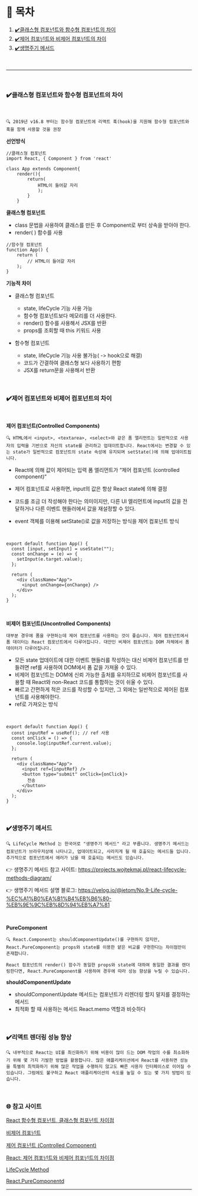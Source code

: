 # 📝 목차

1. [✔️클래스형 컴포넌트와 함수형 컴포넌트의 차이](#✔️클래스형-컴포넌트와-함수형-컴포넌트의-차이)
2. [✔️제어 컴포넌트와 비제어 컴포넌트의 차이](#✔️제어-컴포넌트와-비제어-컴포넌트의-차이)
3. [✔️생명주기 메서드](#✔️생명주기-메서드)

<br/>
<hr/>
<br/>

### ✔️클래스형 컴포넌트와 함수형 컴포넌트의 차이

<br/>

```
🔍 2019년 v16.8 부터는 함수형 컴포넌트에 리액트 훅(hook)을 지원해 함수형 컴포넌트와 훅을 함께 사용할 것을 권장
```

<b>선언방식</b>

```
//클래스형 컴포넌트
import React, { Component } from 'react'

class App extends Component{
    render(){
        return(
            HTML이 들어갈 자리
            );
        }
    }
```

<b>클래스형 컴포넌트</b>

- class 문법을 사용하여 클래스를 만든 후 Component로 부터 상속을 받아야 한다.
- render( ) 함수를 사용

```
//함수형 컴포넌트
function App() {
    return (
        // HTML이 들어갈 자리
    );
}
```

<b>기능적 차이</b>

- 클래스형 컴포넌트

  - state, lifeCycle 기능 사용 가능
  - 함수형 컴포넌트보다 메모리를 더 사용한다.
  - render() 함수를 사용해서 JSX를 반환
  - props를 조회할 때 this 키워드 사용

- 함수형 컴포넌트
  - state, lifeCycle 기능 사용 불가능( -> hook으로 해결)
  - 코드가 간결하여 클래스형 보다 사용하기 편함
  - JSX를 return문을 사용해서 반환

<br/>

### ✔️제어 컴포넌트와 비제어 컴포넌트의 차이

<br/>

<b>제어 컴포넌트(Controlled Components)</b>

```
🔍 HTML에서 <input>, <textarea>, <select>와 같은 폼 엘리먼트는 일반적으로 사용자의 입력을 기반으로 자신의 state를 관리하고 업데이트합니다. React에서는 변경할 수 있는 state가 일반적으로 컴포넌트의 state 속성에 유지되며 setState()에 의해 업데이트됩니다.
```

- React에 의해 값이 제어되는 입력 폼 엘리먼트가 “제어 컴포넌트 (controlled component)“

- 제어 컴포넌트로 사용하면, input의 값은 항상 React state에 의해 결정
- 코드를 조금 더 작성해야 한다는 의미이지만, 다른 UI 엘리먼트에 input의 값을 전달하거나 다른 이벤트 핸들러에서 값을 재설정할 수 있다.
- event 객체를 이용해 setState()로 값을 저장하는 방식을 제어 컴포넌트 방식

<br/>

```
export default function App() {
  const [input, setInput] = useState("");
  const onChange = (e) => {
    setInput(e.target.value);
  };

  return (
    <div className="App">
      <input onChange={onChange} />
    </div>
  );
}
```

<br/>

<b>비제어 컴포넌트(Uncontrolled Components)</b>

```
대부분 경우에 폼을 구현하는데 제어 컴포넌트를 사용하는 것이 좋습니다. 제어 컴포넌트에서 폼 데이터는 React 컴포넌트에서 다루어집니다. 대안인 비제어 컴포넌트는 DOM 자체에서 폼 데이터가 다루어집니다.
```

- 모든 state 업데이트에 대한 이벤트 핸들러를 작성하는 대신 비제어 컴포넌트를 만들려면 ref를 사용하여 DOM에서 폼 값을 가져올 수 있다.
- 비제어 컴포넌트는 DOM에 신뢰 가능한 출처를 유지하므로 비제어 컴포넌트를 사용할 때 React와 non-React 코드를 통합하는 것이 쉬울 수 있다.
- 빠르고 간편하게 적은 코드를 작성할 수 있지만, 그 외에는 일반적으로 제어된 컴포넌트를 사용해야한다.
- ref로 가져오는 방식

<br/>

```
export default function App() {
  const inputRef = useRef(); // ref 사용
  const onClick = () => {
    console.log(inputRef.current.value);
  };

  return (
    <div className="App">
      <input ref={inputRef} />
      <button type="submit" onClick={onClick}>
        전송
      </button>
    </div>
  );
}
```

<br/>

### ✔️생명주기 메서드

```
🔍 LifeCycle Method 는 한국어로 "생명주기 메서드" 라고 부릅니다. 생명주기 메서드는 컴포넌트가 브라우저상에 나타나고, 업데이트되고, 사라지게 될 때 호출되는 메서드들 입니다. 추가적으로 컴포넌트에서 에러가 났을 때 호출되는 메서드도 있습니다.
```

👉 생명주기 메서드 참고 사이트: https://projects.wojtekmaj.pl/react-lifecycle-methods-diagram/

👉 생명주기 메서드 설명 블로그: https://velog.io/@jetom/No.9-Life-cycle-%EC%A1%B0%EA%B1%B4%EB%B6%80-%EB%9E%9C%EB%8D%94%EB%A7%81

<br/>

<b>PureComponent</b>

```
🔍 React.Component는 shouldComponentUpdate()를 구현하지 않지만, React.PureComponent는 props와 state를 이용한 얕은 비교를 구현한다는 차이점만이 존재합니다.

React 컴포넌트의 render() 함수가 동일한 props와 state에 대하여 동일한 결과를 렌더링한다면, React.PureComponent를 사용하여 경우에 따라 성능 향상을 누릴 수 있습니다.
```

<b>shouldComponentUpdate</b>

- shouldComponentUpdate 메서드는 컴포넌트가 리렌더링 할지 말지를 결정하는 메서드
- 최적화 할 때 사용하는 메서드 React.memo 역할과 비슷하다

<br/>

### ✔️리액트 렌더링 성능 향상

```
🔍 내부적으로 React는 UI를 최신화하기 위해 비용이 많이 드는 DOM 작업의 수를 최소화하기 위해 몇 가지 기발한 방법을 활용합니다. 많은 애플리케이션에서 React를 사용하면 성능을 특별히 최적화하기 위해 많은 작업을 수행하지 않고도 빠른 사용자 인터페이스로 이어질 수 있습니다. 그럼에도 불구하고 React 애플리케이션의 속도를 높일 수 있는 몇 가지 방법이 있습니다.
```

<br/>

### 🌐 참고 사이트

<a href="https://ludeno-studying.tistory.com/87" target="_blank">React 함수형 컴포넌트, 클래스형 컴포넌트 차이점</a>

<a href="https://ko.reactjs.org/docs/uncontrolled-components.html" target="_blank">비제어 컴포넌트</a>

<a href="https://ko.reactjs.org/docs/forms.html#controlled-components" target="_blank">제어 컴포넌트 (Controlled Component)</a>

<a href="https://velog.io/@yukyung/React-%EC%A0%9C%EC%96%B4-%EC%BB%B4%ED%8F%AC%EB%84%8C%ED%8A%B8%EC%99%80-%EB%B9%84%EC%A0%9C%EC%96%B4-%EC%BB%B4%ED%8F%AC%EB%84%8C%ED%8A%B8%EC%9D%98-%EC%B0%A8%EC%9D%B4%EC%A0%90-%ED%86%BA%EC%95%84%EB%B3%B4%EA%B8%B0" target="_blank">React: 제어 컴포넌트와 비제어 컴포넌트의 차이점</a>

<a href="https://react.vlpt.us/basic/25-lifecycle.html" target="_blank">LifeCycle Method</a>

<a href="https://ko.reactjs.org/docs/react-api.html#reactpurecomponent" target="_blank">React.PureComponentd</a>

---
